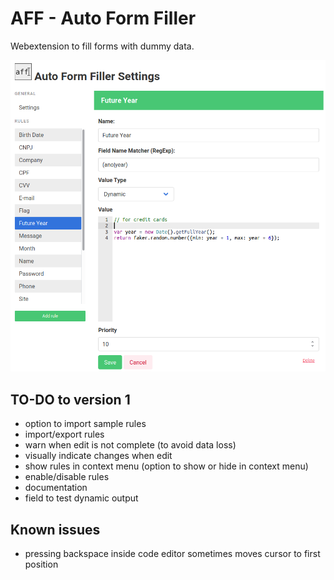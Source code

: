 # AFF - Auto Form Filler

Webextension to fill forms with dummy data.

![Settings Screen](screenshots/setings.png)

## TO-DO to version 1

- option to import sample rules
- import/export rules
- warn when edit is not complete (to avoid data loss)
- visually indicate changes when edit
- show rules in context menu  (option to show or hide in context menu)
- enable/disable rules
- documentation
- field to test dynamic output

## Known issues

- pressing backspace inside code editor sometimes moves cursor to first position
